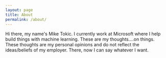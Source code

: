 ```yaml
---
layout: page
title: About
permalink: /about/
---
```


Hi there, my name's Mike Tokic. I currently work at Microsoft where I help build things with machine learning. These are my thoughts....on things. These thoughts are my personal opinions and do not reflect the ideas/beliefs of my employer. There, now I can say whatever I want. 
